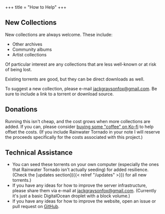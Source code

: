 +++
title = "How to Help"
+++

## New Collections

New collections are always welcome. These include:

* Other archives
* Community albums
* Artist collections

Of particular interest are any collections that are less well-known or at risk of being lost.

Existing torrents are good, but they can be direct downloads as well.

To suggest a new collection, please e-mail <jackgraysonfox@gmail.com>. Be sure to include a link to a torrent or download source.

## Donations

Running this isn't cheap, and the cost grows when more collections are added. If you can, please consider [buying some "coffee" on Ko-fi](https://ko-fi.com/jackgraysonfox) to help offset the costs. (If you include Rainwater Tornado in your note I will reserve the proceeds specifically for the costs associated with this project.)

## Technical Assistance

* You can seed these torrents on your own computer (especially the ones that Rainwater Tornado isn't actually seeding) for added resilience. (Check the [updates section]({{< relref "/updates" >}}) for all new torrents.)
* If you have any ideas for how to improve the server infrastructure, please share them via e-mail at <jackgraysonfox@gmail.com>. (Currently it's just a basic DigitalOcean droplet with a block volume.)
* If you have any ideas for how to improve the website, open an issue or pull request on [GitHub](https://github.com/jack126guy/rainwater-tornado-site).
